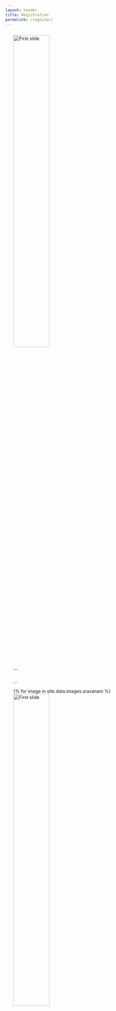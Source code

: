 ```yaml
---
layout: header
title: Registration
permalink: /register/
---
```



<div style="margin: 5%" class="row">
  <div class="col-lg-1 col-sm-12 col-xs-12"></div>
  <div class="col-lg-4 col-sm-12 col-xs-12">
    <div class="card" style="">
  <div id="card-img-top carouselExampleControls" class="carousel slide" data-ride="carousel" data-interval="3000">
    <div class="carousel-inner">
      <div class="carousel-item active">
        <img class="d-block w-100 mx-auto img-fluid" style="height: 50% !important;" src="https://i.imgur.com/ktr72r7.jpg" alt="First slide">
        <div class="carousel-caption d-none d-md-block">
          <h5>...</h5>
          <p>...</p>
        </div>
      </div>
      {% for image in site.data.images.sravanam %}
      <div class="carousel-item" >
        <img class="d-block  mx-auto img-fluid" style="height: 50% !important;" src="{{ image.link }}" alt="First slide">
        <div class="carousel-caption d-none d-md-block">
          <h5>...</h5>
          <p>...</p>
        </div>
      </div>
      {% endfor %}
      <a class="carousel-control-prev danger" href="#carouselExampleControls" role="button" data-slide="prev">
        <span class="carousel-control-prev-icon" aria-hidden="true"></span>
        <span class="sr-only">Previous</span>
      </a>
      <a class="carousel-control-next danger" href="#carouselExampleControls" role="button" data-slide="next">
        <span class="carousel-control-next-icon" aria-hidden="true"></span>
        <span class="sr-only">Next</span>
      </a>
    </div>
  </div>
      <!-- <img class="card-img-top" src="https://i.imgur.com/uTgglDL.jpg" alt="Sravanam Image"> -->
      <div class="card-body">
        <h5 class="card-title text-warning h2" style="font-family: 'Pacifico', cursive;">Sravanam</h5>
        <p class="card-text" style="color: #263238; font-family: 'Dancing Script', cursive; font-size: 1.5rem;">Do you love to listen stories, real and rare stories which were the source of inspiration for many great personalities since time immemorial. Bhaktivedanta club IIT Patna has brought a unique weekly story telling event "Sravanam -- rejuvenate the mind with enlivened stories"  for you. We have picked the incredible stories from many rare writings and scriptures. These stories are not only inspiring to mind but also soothing to heart. Every week we'll have a new story filled with new mellow, so don't miss the chance.</p>
        <a href="#register" class="btn btn-primary">Register</a>
      </div>
    </div>
  </div>
  

  <div id="register" class="col-lg-7 col-sm-12 col-xs-12">
     <iframe src="https://docs.google.com/forms/d/e/1FAIpQLSdzZFVDsN8WqhR0CI4Tf0LchxLQS_IX2Bhr4RkpcmCgzCthiA/viewform?embedded=true" scrolling="no" width="100%" height="1500vh" frameborder="0" marginheight="0" marginwidth="0">Loading…</iframe>
  </div>
</div>   

<script type="text/javascript" src="https://code.jquery.com/jquery-3.3.1.min.js"></script>
<script type="text/javascript" src="https://cdnjs.cloudflare.com/ajax/libs/twitter-bootstrap/4.3.1/js/bootstrap.bundle.min.js"></script>
